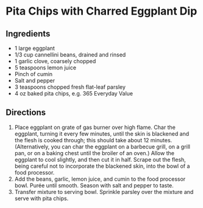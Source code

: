 # Pita Chips with Charred Eggplant Dip

## Ingredients

- 1 large eggplant
- 1/3 cup cannellini beans, drained and rinsed
- 1 garlic clove, coarsely chopped
- 5 teaspoons lemon juice
- Pinch of cumin
- Salt and pepper
- 3 teaspoons chopped fresh flat-leaf parsley 
- 4 oz baked pita chips, e.g. 365 Everyday Value

## Directions

1. Place eggplant on grate of gas burner over high flame. Char the eggplant, turning it every few minutes, until the skin is blackened and the flesh is cooked through; this should take about 12 minutes. (Alternatively, you can char the eggplant on a barbecue grill, on a grill pan, or on a baking chest until the broiler of an oven.) Allow the eggplant to cool slightly, and then cut it in half. Scrape out the flesh, being careful not to incorporate the blackened skin, into the bowl of a food processor. 
2. Add the beans, garlic, lemon juice, and cumin to the food processor bowl. Purée until smooth. Season with salt and pepper to taste.
3. Transfer mixture to serving bowl. Sprinkle parsley over the mixture and serve with pita chips.